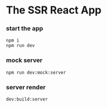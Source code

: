 # The SSR React App

### start the app

```
npm i
npm run dev
```

### mock server

```
npm run dev:mock:server
```

### server render

```
dev:build:server
```

